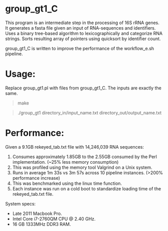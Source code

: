 # group_gt1_C
This program is an intermediate step in the processing of 16S rRNA genes. 
It generates a fasta file given an input of RNA-sequences and identifiers. 
Uses a binary tree-based algorithm to lexicographically and categorize RNA strings.
Sorts resulting array of pointers using quicksort by identifier count. 

group_gt1_C is written to improve the performance of the workflow_e.sh pipeline.

# Usage:
Replace group_gt1.pl with files from group_gt1_C. The inputs are exactly the same. 

> make

> ./group_gt1 directory_in/input_name.txt directory_out/output_name.txt

# Performance:
Given a 9.1GB rekeyed_tab.txt file with 14,246,039 RNA sequences:


1. Consumes approximately 1.85GB to the 2.55GB consumed by the Perl implementation. (~25% less memory consumption)
  1. This was profiled using the memory tool Valgrind on a Unix system.
2. Runs in average 1m 33s vs 3m 57s across 10 pipeline instances. (>200% performance increase)
  2. This was benchmarked using the linux time function.
  3. Each instance was run on a cold boot to standardize loading time of the rekeyed_tab.txt file.

System specs:
* Late 2011 Macbook Pro.
* Intel Core i7-2760QM CPU @ 2.40 GHz. 
* 16 GB 1333MHz DDR3 RAM.
